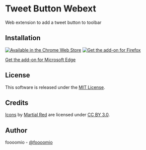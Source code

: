 # Tweet Button Webext
Web extension to add a tweet button to toolbar

## Installation
[![Available in the Chrome Web Store](https://user-images.githubusercontent.com/1075914/104359656-4698d600-5553-11eb-99d5-2344ac26b544.png)](https://chrome.google.com/webstore/detail/tweet-button/joolebahkfpcoapinfefhalfgjkpablf) [![Get the add-on for Firefox](https://user-images.githubusercontent.com/1075914/104359743-64663b00-5553-11eb-8842-81c102a08a1a.png)](https://addons.mozilla.org/ja/firefox/addon/tweet-button/)

[Get the add-on for Microsoft Edge](https://microsoftedge.microsoft.com/addons/detail/tweet-button/lpgpjelogmdgonlhnnbpcfhllpcgdcdl)

## License
This software is released under the [MIT License](https://github.com/foooomio/tweet-button-webext/blob/master/LICENSE).

## Credits
[Icons](https://www.iconfinder.com/icons/771365/circle_logo_media_network_share_social_twitter_icon) by [Martial Red](https://www.iconfinder.com/MaxIcon) are licensed under [CC BY 3.0](https://creativecommons.org/licenses/by/3.0/).

## Author
foooomio - [@foooomio](https://twitter.com/foooomio)
